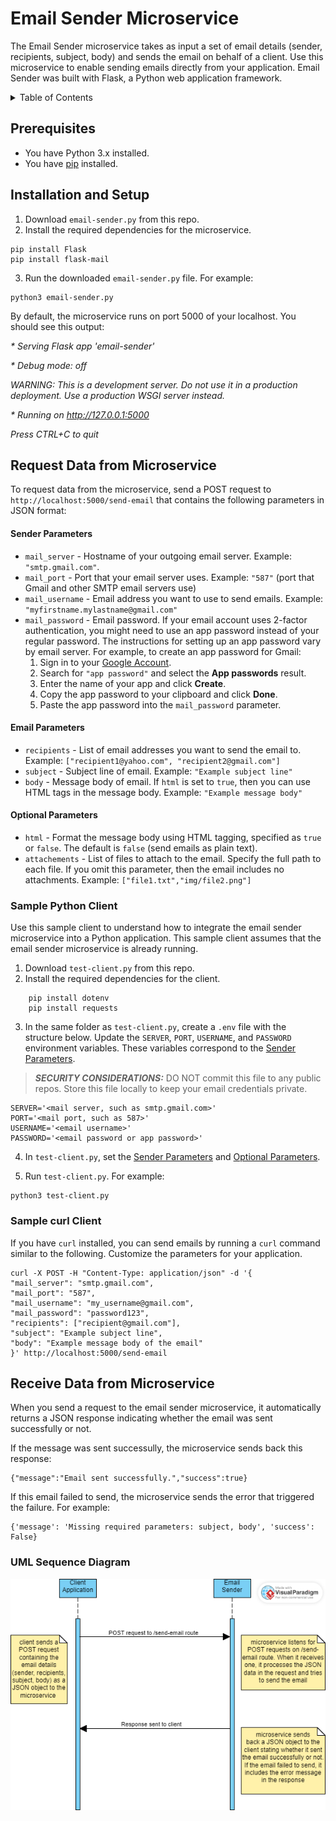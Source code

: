 # Email Sender Microservice
The Email Sender microservice takes as input a set of email details (sender, recipients, subject, body) and sends the email on behalf of a client. Use this microservice to enable sending emails directly from your application. Email Sender was built with Flask, a Python web application framework.

<details>
  <summary>Table of Contents</summary>
  <ol>
    <li><a href="#prerequisites">Prerequisites</a></li>
    <li><a href="#installation-and-setup">Installation and Setup</a></li>
    <li><a href="#request-data-from-microservice">Request Data from Microservice</a></li>
    <li><a href="#receive-data-from-microservice">Receive Data from Microservice</a></li>
    <li><a href="#uml-sequence-diagram">UML Sequence Diagram</a></li>
  </ol>
</details>

## Prerequisites
* You have Python 3.x installed.
* You have [pip](https://pip.pypa.io/en/stable/installation/) installed.

## Installation and Setup
1. Download `email-sender.py` from this repo.
2. Install the required dependencies for the microservice.
```
pip install Flask
pip install flask-mail
```
3. Run the downloaded `email-sender.py` file. For example:
```
python3 email-sender.py
```
By default, the microservice runs on port 5000 of your localhost. You should see this output:

_\* Serving Flask app 'email-sender'_

_\* Debug mode: off_

_WARNING: This is a development server. Do not use it in a production deployment. Use a production WSGI server instead._

_\* Running on http://127.0.0.1:5000_

_Press CTRL+C to quit_

## Request Data from Microservice 
To request data from the microservice, send a POST request to `http://localhost:5000/send-email` that contains the following parameters in JSON format:

#### Sender Parameters
* `mail_server` - Hostname of your outgoing email server. Example: `"smtp.gmail.com"`.
* `mail_port` - Port that your email server uses. Example: `"587"` (port that Gmail and other SMTP email servers use) 
* `mail_username` - Email address you want to use to send emails. Example: `"myfirstname.mylastname@gmail.com"`
* `mail_password` - Email password. If your email account uses 2-factor authentication, you might need to use an app password instead of your regular password. The instructions for setting up an app password vary by email server. For example, to create an app password for Gmail:
    1.	Sign in to your [Google Account](https://myaccount.google.com/).
    2.	Search for `"app password"` and select the **App passwords** result.
    3.	Enter the name of your app and click **Create**.
    4.	Copy the app password to your clipboard and click **Done**.
    5.	Paste the app password into the `mail_password` parameter.

#### Email Parameters
* `recipients` - List of email addresses you want to send the email to. Example: `["recipient1@yahoo.com", "recipient2@gmail.com"]`
* `subject` - Subject line of email. Example: `"Example subject line"`
* `body` - Message body of email. If `html` is set to `true`, then you can use HTML tags in the message body. Example: `"Example message body"`

#### Optional Parameters
* `html` - Format the message body using HTML tagging, specified as `true` or `false`. The default is `false` (send emails as plain text).
* `attachements` - List of files to attach to the email. Specify the full path to each file. If you omit this parameter, then the email includes no attachments. Example: `["file1.txt","img/file2.png"]`

### Sample Python Client
Use this sample client to understand how to integrate the email sender microservice into a Python application. This sample client assumes that the email sender microservice is already running.

1. Download `test-client.py` from this repo.
2. Install the required dependencies for the client.
```
    pip install dotenv
    pip install requests
```
3. In the same folder as `test-client.py`, create a `.env` file with the structure below. Update the `SERVER`, `PORT`, `USERNAME`, and `PASSWORD` environment variables. These variables correspond to the [Sender Parameters](#sender-parameters).
> **_SECURITY CONSIDERATIONS:_** DO NOT commit this file to any public repos. Store this file locally to keep your email credentials private.
```
SERVER='<mail server, such as smtp.gmail.com>'
PORT='<mail port, such as 587>'
USERNAME='<email username>'
PASSWORD='<email password or app password>'
```

4. In `test-client.py`, set the [Sender Parameters](#sender-parameters) and [Optional Parameters](#optional-parameters).

5. Run `test-client.py`. For example:
```
python3 test-client.py
```

### Sample curl Client
If you have `curl` installed, you can send emails by running a `curl` command similar to the following. Customize the parameters for your application.
```
curl -X POST -H "Content-Type: application/json" -d '{
"mail_server": "smtp.gmail.com",
"mail_port": "587",
"mail_username": "my_username@gmail.com",
"mail_password": "password123",
"recipients": ["recipient@gmail.com"],
"subject": "Example subject line",
"body": "Example message body of the email"
}' http://localhost:5000/send-email
```

## Receive Data from Microservice
When you send a request to the email sender microservice, it automatically returns a JSON response indicating whether the email was sent successfully or not.

If the message was sent successully, the microservice sends back this response:
```
{"message":"Email sent successfully.","success":true}
```
If this email failed to send, the microservice sends the error that triggered the failure. For example:
```
{'message': 'Missing required parameters: subject, body', 'success': False}
```
### UML Sequence Diagram
![UML sequence diagram of the Email Sender microservice](https://github.com/wtripp/email-sender/blob/master/email-sender-uml.png)
